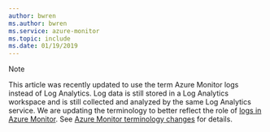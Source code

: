 ```yaml
---
author: bwren
ms.author: bwren
ms.service: azure-monitor
ms.topic: include
ms.date: 01/19/2019
---
```


>[!NOTE]
> This article was recently updated to use the term Azure Monitor logs instead of Log Analytics. Log data is still stored in a Log Analytics workspace and is still collected and analyzed by the same Log Analytics service. We are updating the terminology to better reflect the role of [logs in Azure Monitor](../articles/azure-monitor/platform/data-collection.md#logs). See [Azure Monitor terminology changes](../articles/azure-monitor/azure-monitor-rebrand.md) for details.
